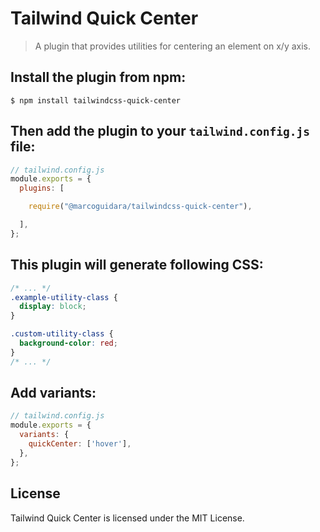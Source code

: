 # Tailwind Quick Center

> A plugin that provides utilities for centering an element on x/y axis.

## Install the plugin from npm:

```
$ npm install tailwindcss-quick-center
```

## Then add the plugin to your `tailwind.config.js` file:

```js
// tailwind.config.js
module.exports = {
  plugins: [

    require("@marcoguidara/tailwindcss-quick-center"),

  ],
};
```

## This plugin will generate following CSS:

```css
/* ... */
.example-utility-class {
  display: block;
}

.custom-utility-class {
  background-color: red;
}
/* ... */
```

## Add variants:

```js
// tailwind.config.js
module.exports = {
  variants: {
    quickCenter: ['hover'],
  },
};
```

## License

Tailwind Quick Center is licensed under the MIT License.